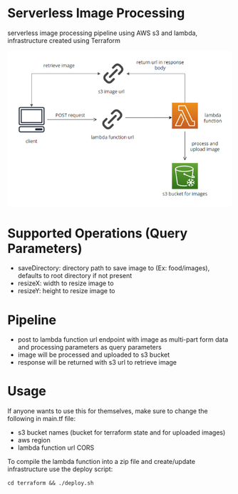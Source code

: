 # Serverless Image Processing

serverless image processing pipeline using AWS s3 and lambda, infrastructure created using Terraform

![Architecture diagram](diagram.png)

# Supported Operations (Query Parameters)

- saveDirectory: directory path to save image to (Ex: food/images), defaults to root directory if not present
- resizeX: width to resize image to
- resizeY: height to resize image to

# Pipeline

- post to lambda function url endpoint with image as multi-part form data and processing parameters as query parameters
- image will be processed and uploaded to s3 bucket
- response will be returned with s3 url to retrieve image

# Usage

If anyone wants to use this for themselves, make sure to change the following in main.tf file:

- s3 bucket names (bucket for terraform state and for uploaded images)
- aws region
- lambda function url CORS

To compile the lambda function into a zip file and create/update infrastructure use the deploy script:

```
cd terraform && ./deploy.sh
```
